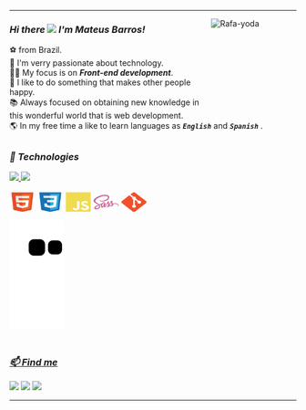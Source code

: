 ***
<div>
  <img align="right" width="150" height="150" alt="Rafa-yoda" src="https://i.pinimg.com/originals/e6/2a/fd/e62afd154b9ec394b7d282c7ef8e688c.gif"/>
</div> 

### ***Hi there <img src="https://raw.githubusercontent.com/kaueMarques/kaueMarques/master/hi.gif" width="30px"> I'm **Mateus Barros!***** 

⚽ from Brazil. <br>
💜 I'm verry passionate about technology. <br>
👨‍💻 My focus is on *__Front-end development__*. <br>
🤩 I like to do something that makes other people happy. </br>
📚 Always focused on obtaining new knowledge in this wonderful world that is web development. <br>
🌎 In my free time a like to learn languages as **_`English`_** and **_`Spanish`_** . <br>

##

***<h3> :rocket: Technologies </h3>***

<div>
  <a href="https://github.com/Mateus20Barros">
  <img height="150em" src="https://github-readme-stats.vercel.app/api?username=Mateus20Barros&show_icons=true&theme=dracula&include_all_commits=true&count_private=true"/>
  <img height="150em" src="https://github-readme-stats.vercel.app/api/top-langs/?username=Mateus20Barros&layout=compact&langs_count=16&theme=dracula"/>
</div>
<br>
<div style="display: inline-block">
  <img src="https://raw.githubusercontent.com/devicons/devicon/master/icons/html5/html5-original.svg" height="35" width="45" align="center"/>
  <img src="https://raw.githubusercontent.com/devicons/devicon/master/icons/css3/css3-original.svg" height="35" width="45" align="center"/>
  <img src="https://raw.githubusercontent.com/devicons/devicon/master/icons/javascript/javascript-plain.svg" height="35" width="45" align="center">
  <img src="https://raw.githubusercontent.com/devicons/devicon/master/icons/sass/sass-original.svg" height="35" width="45" align="center"/>
  <img src="https://raw.githubusercontent.com/devicons/devicon/master/icons/git/git-original.svg" height="35" width="45" align="center"/>
  
  ![Snake animation](https://github.com/Mateus20Barros/Mateus20Barros/blob/output/github-contribution-grid-snake.svg)
</div>
  
##

***<h3>:mailbox: Find me</h3>***
<div> 
  <a href="https://www.linkedin.com/in/mateus-barros-a7a78b159/" target="_blank"><img src="https://img.shields.io/badge/-LinkedIn-%230077B5?style=for-the-badge&logo=linkedin&logoColor=white" target="_blank"></a>
  <a href="https://www.instagram.com/matteus__barros/" target="_blank"><img src="https://img.shields.io/badge/-Instagram-b5179e?style=for-the-badge&logo=instagram&logoColor=white" target="_blank"></a>
  <a href = "mailto:matteusmaciel40@gmail.com"><img src="https://img.shields.io/badge/-Gmail-%23333?style=for-the-badge&logo=gmail&logoColor=white" target="_blank"></a>
</div>
  
***

